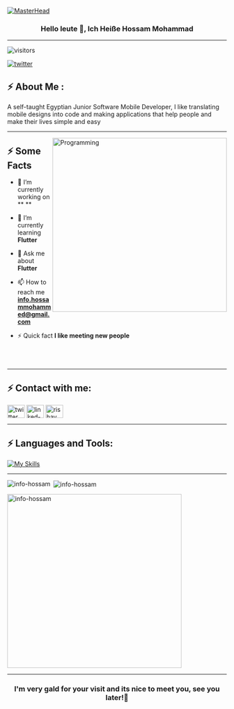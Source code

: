 [![MasterHead](https://1.bp.blogspot.com/-7A4WynwLsMw/XbBpCXG8fHI/AAAAAAAAMt4/uOa1bpLskYgrwGbllhSu2SDj_Mig8SXJQCLcBGAsYHQ/s1600/2000_600px.gif)]()
<h3 align="center">Hello leute 👋, Ich Heiße Hossam Mohammad</h3>

<hr>

<p align="left"> <img src="https://komarev.com/ghpvc/?username=info-hossam&label=Profile%20views&color=0e75b6&style=flat" alt="visitors" /> </p>

<p align="left"> <a href="https://twitter.com/hossammo9996" target="blank"><img src="https://img.shields.io/twitter/follow/hossammo9996?logo=twitter&style=for-the-badge" alt="twitter" /></a> </p>

<h2>⚡️ About Me :</h2>
A self-taught Egyptian Junior Software Mobile Developer, I like translating mobile designs into code and making applications that help people and make their lives simple and easy

<br>
<hr>

<img align="right" alt="Programming" width="400" src="https://cdn.dribbble.com/users/1162077/screenshots/3848914/programmer.gif">

<h2>⚡️ Some Facts </h2>

- 🔭 I’m currently working on ** **

- 🌱 I’m currently learning **Flutter**

- 💬 Ask me about **Flutter**

- 📫 How to reach me **info.hossammohammed@gmail.com**

- ⚡ Quick fact **I like meeting new people**

<br>
<br>
<hr>

<h2 align="left">⚡️ Contact with me:</h2>
<p align="left">
<a href="https://twitter.com/hossammo9996" target="blank"><img align="center" src="https://raw.githubusercontent.com/rahuldkjain/github-profile-readme-generator/master/src/images/icons/Social/twitter.svg" alt="twitter" height="30" width="40" /></a>
<a href="https://www.linkedin.com/in/hossam-mohammad-9965791a8/" target="blank"><img align="center" src="https://raw.githubusercontent.com/rahuldkjain/github-profile-readme-generator/master/src/images/icons/Social/linked-in-alt.svg" alt="linked-in" height="30" width="40" /></a>
<a href="https://www.facebook.com/hossammo99/" target="blank"><img align="center" src="https://raw.githubusercontent.com/rahuldkjain/github-profile-readme-generator/master/src/images/icons/Social/facebook.svg" alt="rishav_chanda" height="30" width="40" /></a>
</p>

<hr>

<h2 align="left">⚡️ Languages and Tools:</h2>

[![My Skills](https://skillicons.dev/icons?i=cpp,java,kotlin,dart,py,flutter,linux,figma,xd,firebase,gcp,git,github,&perline=5)](https://skillicons.dev)

<hr>

<p><img align="left" src="https://github-readme-stats.vercel.app/api/top-langs?username=info-hossam&show_icons=true&locale=en&layout=compact&theme=tokyonight" alt="info-hossam" /></p>

<p>&nbsp;<img align="center" src="https://github-readme-stats.vercel.app/api?username=info-hossam&show_icons=true&locale=en&theme=tokyonight" alt="info-hossam" /></p>

<p><img align="center" width=400 src="https://github-readme-streak-stats.herokuapp.com/?user=info-hossam&theme=dark&background=000000" alt="info-hossam" /></p>

<hr>
<h3 align="center"> I'm very gald for your visit and its nice to meet you, see you later!👋 </h3>
